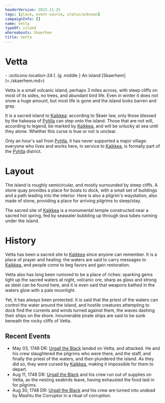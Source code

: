 ```yaml
---
headerVersion: 2023.11.25
tags: [place, event-source, status/unknown]
campaignInfo: []
name: Vetta
typeOf: island
whereabouts: Skaerhem
title: Vetta
---
```

# Vetta
<div class="grid cards ext-narrow-margin ext-one-column" markdown>
-    :octicons-location-24:{ .lg .middle } An island [Skaerhem](<./skaerhem.md>)  
</div>


Vetta is a small volcanic island, perhaps 3 miles across, with steep cliffs on most of its sides, no trees, and abundant bird life. Even in winter it does not snow a huge amount, but most life is gone and the island looks barren and gray.

It is a sacred island to [Kaikkea](<../../../cosmology/gods/incorporeal-gods/kaikkea.md>): according to Skaer law, only those blessed by the hakeasa of [Pyhlla](<./pyhlla.md>) can step onto the island. Those that are not will, according to legend, be marked by [Kaikkea](<../../../cosmology/gods/incorporeal-gods/kaikkea.md>), and will be unlucky at sea until they atone. Whether this curse is true or not is unclear.

Only an hour's sail from [Pyhlla](<./pyhlla.md>), it has never supported a major village: everyone who lives and works here, in service to [Kaikkea](<../../../cosmology/gods/incorporeal-gods/kaikkea.md>), is formally part of the [Pyhlla](<./pyhlla.md>) district. 

# Layout

The island is roughly semicircular, and mostly surrounded by steep cliffs. A stone quay provides a place for boats to dock, with a small set of buildings and a path leading into the interior. Here is also a pilgrim's waystation, also made of stone, providing a place for arriving pilgrims to sleep/stay. 

The sacred site of [Kaikkea](<../../../cosmology/gods/incorporeal-gods/kaikkea.md>) is a monumental temple constructed near a sacred hot spring, fed by seawater bubbling up through lava tubes running under the island. 
# History

Vetta has been a sacred site to [Kaikkea](<../../../cosmology/gods/incorporeal-gods/kaikkea.md>) since anyone can remember. It is a place of prayer and healing: the waters are said to carry messages to [Kaikkea](<../../../cosmology/gods/incorporeal-gods/kaikkea.md>), and people come to beg favors and gain restoration. 

Vetta also has long been rumored to be a place of riches: sparking gems light up the sacred waters at night, volcanic ore, sharp as glass and strong as steel can be found here, and it is even said that weapons bathed in the waters glow with a pale moonlight. 

Yet, it has always been protected. It is said that the priest of the waters can control the water around the island, and hostile creatures attempting to dock find the currents and winds turned against them, the waves dashing their ships on the shore. Innumerable pirate ships are said to be sunk beneath the rocky cliffs of Vetta. 
## Recent Events
- May 03, 1748 DR: [Urgall the Black](<../../../people/skaer/urgall-the-black.md>) landed on Vetta, and attacked. He and his crew slaughtered the pilgrims who were there, and the staff, and finally the priest of the waters, and then plundered the island. As they did so, they were cursed by [Kaikkea](<../../../cosmology/gods/incorporeal-gods/kaikkea.md>), making it impossible for them to depart.
- Aug 11, 1748 DR: [Urgall the Black](<../../../people/skaer/urgall-the-black.md>) and his crew run out of supplies on Vetta, as the nesting seabirds leave, having exhausted the food laid in for pilgrims. 
- Aug 30, 1748 DR: [Urgall the Black](<../../../people/skaer/urgall-the-black.md>) and his crew are turned into undead by Mashtu the Corruptor in a ritual of corruption. 
